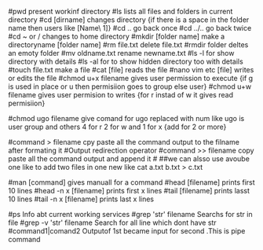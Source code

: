 #pwd                  present workinf directory
#ls                   lists all files and folders in current directory
#cd [dirname]         changes directory   {if there is a space in the folder name then users like [Name\ 1]}
#cd ..                go back once
#cd ../..             go back twice
#cd ~  or /           changes to home directory
#mkdir [folder name]  make a directoryname [folder name]
#rm file.txt          delete file.txt
#rmdir folder         deltes an emoty folder
#mv oldname.txt       rename
    newname.txt
#ls -l                for show directory with details
#ls -al               for to show hidden directory too with details
#touch file.txt       make a file
#cat [file]           reads the file
#nano vim etc [file]  writes or edits the file
#chmod u+x filename   gives user permission to execute  {if g is used in place or u then permisiion goes to group else user}
#chmod u+w filename   gives user permision to writes    {for r instad of w it gives read permisiion}

#chmod ugo filename   give comand for ugo replaced with num like   ugo is user group and others
                      4 for r 2 for w and 1 for x {add for 2 or more}

#command > filename   cpy paste all the command output  to the filname after formating it #Output redirection operator
#command >> filename  copy paste all the command output and append it #
##we can alsso use avoube one like to add two files in one new like cat a.txt b.txt > c.txt

#man [command]         gives manuall for a command
#head [filename]       prints first 10 lines
#head -n x [filename]  prints first x lines
#tail [filename]       prints lasst 10 lines
#tail -n x [filename]  prints last x lines

#ps                    Info abt current working services
#grep 'str' filename   Searchs for str in file
#grep -v 'str' filename Search for all line which dont have str
#command1|comand2      Outputof 1st became input for second .This is pipe command
